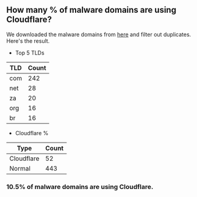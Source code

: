## How many % of malware domains are using Cloudflare?


We downloaded the malware domains from [here](https://urlhaus.abuse.ch) and filter out duplicates.
Here's the result.


[//]: # (start replacement)


- Top 5 TLDs

| TLD | Count |
| --- | --- |
| com | 242 |
| net | 28 |
| za | 20 |
| org | 16 |
| br | 16 |


- Cloudflare %

| Type | Count |
| --- | --- |
| Cloudflare | 52 |
| Normal | 443 |


### 10.5% of malware domains are using Cloudflare.